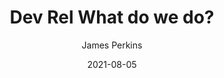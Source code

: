 ---
author: James Perkins
date: "2021-08-05"
title: "Dev Rel What do we do?"
excerpt: "Welcome to this blog post "
hero_image: "https://res.cloudinary.com/dub20ptvt/image/upload/v1618489775/faunadb_ff42sf.png"
tags: ["nextjs", "tutorial", "faunadb"]
published: false
---